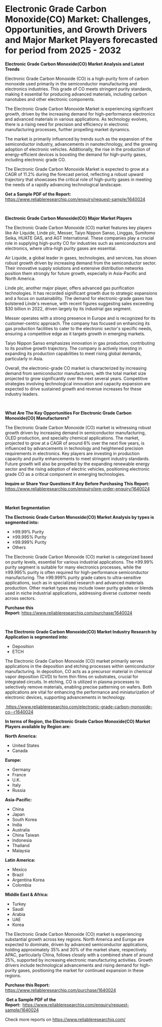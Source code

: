 <p><h1>Electronic Grade Carbon Monoxide(CO) Market: Challenges, Opportunities, and Growth Drivers and Major Market Players forecasted for period from 2025 - 2032</h1></p><p><strong>Electronic Grade Carbon Monoxide(CO) Market Analysis and Latest Trends</strong></p>
<p><p>Electronic Grade Carbon Monoxide (CO) is a high-purity form of carbon monoxide used primarily in the semiconductor manufacturing and electronics industries. This grade of CO meets stringent purity standards, making it essential for producing advanced materials, including carbon nanotubes and other electronic components.</p><p>The Electronic Grade Carbon Monoxide Market is experiencing significant growth, driven by the increasing demand for high-performance electronics and advanced materials in various applications. As technology evolves, there is a rising need for precision and efficiency in electronic manufacturing processes, further propelling market dynamics. </p><p>The market is primarily influenced by trends such as the expansion of the semiconductor industry, advancements in nanotechnology, and the growing adoption of electronic vehicles. Additionally, the rise in the production of energy-efficient devices is boosting the demand for high-purity gases, including electronic grade CO. </p><p>The Electronic Grade Carbon Monoxide Market is expected to grow at a CAGR of 11.2% during the forecast period, reflecting a robust upward trajectory that showcases the critical role of high-purity gases in meeting the needs of a rapidly advancing technological landscape.</p></p>
<p><strong>Get a Sample PDF of the Report:&nbsp;</strong> <a href="https://www.reliableresearchiq.com/enquiry/request-sample/1640024?utm_campaign=1144&utm_medium=2&utm_source=Github&utm_content=ia&utm_term=01022025&utm_id=electronic-grade-carbon-monoxideco">https://www.reliableresearchiq.com/enquiry/request-sample/1640024</a></p>
<p>&nbsp;</p>
<p><strong>Electronic Grade Carbon Monoxide(CO) Major Market Players</strong></p>
<p><p>The Electronic Grade Carbon Monoxide (CO) market features key players like Air Liquide, Linde plc, Messer, Taiyo Nippon Sanso, Linggas, Sumitomo Seika, HUATE GAS, and AGT International. These companies play a crucial role in supplying high-purity CO for industries such as semiconductors and electronics, where ultra-high purity gases are essential.</p><p>Air Liquide, a global leader in gases, technologies, and services, has shown robust growth driven by increasing demand from the semiconductor sector. Their innovative supply solutions and extensive distribution networks position them strongly for future growth, especially in Asia-Pacific and North America.</p><p>Linde plc, another major player, offers advanced gas purification technologies. It has recorded significant growth due to strategic expansions and a focus on sustainability. The demand for electronic-grade gases has bolstered Linde's revenue, with recent figures suggesting sales exceeding $30 billion in 2022, driven largely by its industrial gas segment.</p><p>Messer operates with a strong presence in Europe and is recognized for its customer-centric approach. The company has focused on enhancing its gas production facilities to cater to the electronic sector's specific needs, ensuring a competitive edge as it targets growth in emerging markets.</p><p>Taiyo Nippon Sanso emphasizes innovation in gas production, contributing to its positive growth trajectory. The company is actively investing in expanding its production capabilities to meet rising global demands, particularly in Asia.</p><p>Overall, the electronic-grade CO market is characterized by increasing demand from semiconductor manufacturers, with the total market size projected to grow significantly over the next several years. Competitive strategies involving technological innovation and capacity expansion are expected to drive sustained growth and revenue increases for these industry leaders.</p></p>
<p>&nbsp;</p>
<p><strong>What Are The Key Opportunities For Electronic Grade Carbon Monoxide(CO) Manufacturers?</strong></p>
<p><p>The Electronic Grade Carbon Monoxide (CO) market is witnessing robust growth driven by increasing demand in semiconductor manufacturing, OLED production, and specialty chemical applications. The market, projected to grow at a CAGR of around 6% over the next five years, is influenced by advancements in technology and heightened precision requirements in electronics. Key players are investing in production capacity and purity enhancements to meet stringent industry standards. Future growth will also be propelled by the expanding renewable energy sector and the rising adoption of electric vehicles, positioning electronic grade CO as a critical component in emerging technologies.</p></p>
<p><strong>Inquire or Share Your Questions If Any Before Purchasing This Report:</strong> <a href="https://www.reliableresearchiq.com/enquiry/pre-order-enquiry/1640024?utm_campaign=1144&utm_medium=2&utm_source=Github&utm_content=ia&utm_term=01022025&utm_id=electronic-grade-carbon-monoxideco">https://www.reliableresearchiq.com/enquiry/pre-order-enquiry/1640024</a></p>
<p>&nbsp;</p>
<p><strong>Market Segmentation</strong></p>
<p><strong>The Electronic Grade Carbon Monoxide(CO) Market Analysis by types is segmented into:</strong></p>
<p><ul><li>≥99.99% Purity</li><li>≥99.995% Purity</li><li>≥99.999% Purity</li><li>Others</li></ul></p>
<p><p>The Electronic Grade Carbon Monoxide (CO) market is categorized based on purity levels, essential for various industrial applications. The ≥99.99% purity segment is suitable for many electronics processes, while the ≥99.995% purity is often required for high-performance semiconductor manufacturing. The ≥99.999% purity grade caters to ultra-sensitive applications, such as in specialized research and advanced materials production. Other market types may include lower purity grades or blends used in niche industrial applications, addressing diverse customer needs across sectors.</p></p>
<p><strong>Purchase this Report:&nbsp;</strong><a href="https://www.reliableresearchiq.com/purchase/1640024?utm_campaign=1144&utm_medium=2&utm_source=Github&utm_content=ia&utm_term=01022025&utm_id=electronic-grade-carbon-monoxideco">https://www.reliableresearchiq.com/purchase/1640024</a></p>
<p>&nbsp;</p>
<p><strong>The Electronic Grade Carbon Monoxide(CO) Market Industry Research by Application is segmented into:</strong></p>
<p><ul><li>Deposition</li><li>ETCH</li></ul></p>
<p><p>The Electronic Grade Carbon Monoxide (CO) market primarily serves applications in the deposition and etching processes within semiconductor manufacturing. In deposition, CO acts as a precursor material in chemical vapor deposition (CVD) to form thin films on substrates, crucial for integrated circuits. In etching, CO is utilized in plasma processes to selectively remove materials, enabling precise patterning on wafers. Both applications are vital for enhancing the performance and miniaturization of electronic devices, supporting advancements in technology.</p></p>
<p><a href="https://www.reliableresearchiq.com/electronic-grade-carbon-monoxide-co--r1640024?utm_campaign=1144&utm_medium=2&utm_source=Github&utm_content=ia&utm_term=01022025&utm_id=electronic-grade-carbon-monoxideco">&nbsp;https://www.reliableresearchiq.com/electronic-grade-carbon-monoxide-co--r1640024</a></p>
<p><strong>In terms of Region, the Electronic Grade Carbon Monoxide(CO) Market Players available by Region are:</strong></p>
<p>
    <p> <strong> North America: </strong>
        <ul>
            <li>United States</li>
            <li>Canada</li>
        </ul>
        </p> 
    <p> <strong> Europe: </strong>
        <ul>
            <li>Germany</li>
            <li>France</li>
            <li>U.K.</li>
            <li>Italy</li>
            <li>Russia</li>
        </ul>
        </p> 
    <p> <strong> Asia-Pacific: </strong>
        <ul>
            <li>China</li>
            <li>Japan</li>
            <li>South Korea</li>
            <li>India</li>
            <li>Australia</li>
            <li>China Taiwan</li>
            <li>Indonesia</li>
            <li>Thailand</li>
            <li>Malaysia</li>
        </ul>
        </p> 
    <p> <strong> Latin America: </strong>
        <ul>
            <li>Mexico</li>
            <li>Brazil</li>
            <li>Argentina Korea</li>
            <li>Colombia</li>
        </ul>
        </p> 
    <p> <strong> Middle East & Africa: </strong>
        <ul>
            <li>Turkey</li>
            <li>Saudi</li>
            <li>Arabia</li>
            <li>UAE</li>
            <li>Korea</li>
        </ul>
    </p>
    </p>
<p><p>The Electronic Grade Carbon Monoxide (CO) market is experiencing substantial growth across key regions. North America and Europe are expected to dominate, driven by advanced semiconductor applications, holding approximately 35% and 30% of the market share, respectively. APAC, particularly China, follows closely with a combined share of around 25%, supported by increasing electronic manufacturing activities. Growth drivers include technological advancements and rising demand for high-purity gases, positioning the market for continued expansion in these regions.</p></p>
<p><strong>Purchase this Report: </strong><a href="https://www.reliableresearchiq.com/purchase/1640024?utm_campaign=1144&utm_medium=2&utm_source=Github&utm_content=ia&utm_term=01022025&utm_id=electronic-grade-carbon-monoxideco">https://www.reliableresearchiq.com/purchase/1640024</a></p>
<p>&nbsp;<strong>Get a Sample PDF of the Report:&nbsp;&nbsp;</strong><a href="https://www.reliableresearchiq.com/enquiry/request-sample/1640024?utm_campaign=1144&utm_medium=2&utm_source=Github&utm_content=ia&utm_term=01022025&utm_id=electronic-grade-carbon-monoxideco">https://www.reliableresearchiq.com/enquiry/request-sample/1640024</a></p>
<p><strong></strong></p>
<p>Check more reports on <a href="https://www.reliableresearchiq.com/?utm_campaign=1144&utm_medium=2&utm_source=Github&utm_content=ia&utm_term=01022025&utm_id=electronic-grade-carbon-monoxideco">https://www.reliableresearchiq.com/</a></p>